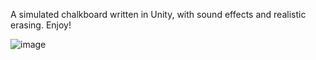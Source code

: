 A simulated chalkboard written in Unity, with sound effects and realistic erasing. Enjoy!

![image](https://github.com/user-attachments/assets/a2f1df09-973f-4b09-9c91-f97adaf68d64)

